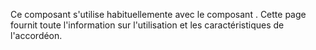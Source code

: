 Ce composant s'utilise habituellemente avec le composant <modul-go name="m-accordion-group"></modul-go>. Cette page fournit toute l'information sur l'utilisation et les caractéristiques de l'accordéon.